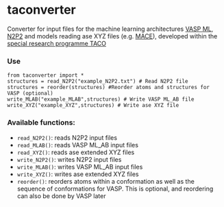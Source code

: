 taconverter
==============================

Converter for input files for the machine learning architectures [VASP ML](https://www.vasp.at/wiki/index.php/ML_AB), [N2P2](https://github.com/CompPhysVienna/n2p2) and models reading ase XYZ files (e.g. [MACE](https://github.com/ACEsuit/mace)), developed within the [special research programme TACO](https://sfb-taco.at)

### Use

```
from taconverter import *
structures = read_N2P2("example_N2P2.txt") # Read N2P2 file
structures = reorder(structures) #Reorder atoms and structures for VASP (optional)
write_MLAB("example_MLAB",structures) # Write VASP ML_AB file
write_XYZ("example_XYZ",structures) # Write ase XYZ file
```
### Available functions:
- `read_N2P2()`: reads N2P2 input files
- `read_MLAB()`: reads VASP ML_AB input files
- `read_XYZ()`: reads ase extended XYZ files
- `write_N2P2()`: writes N2P2 input files
- `write_MLAB()`: writes VASP ML_AB input files
- `write_XYZ()`: writes ase extended XYZ files
- `reorder()`: reorders atoms within a conformation as well as the sequence of conformations for VASP. This is optional, and reordering can also be done by VASP later
